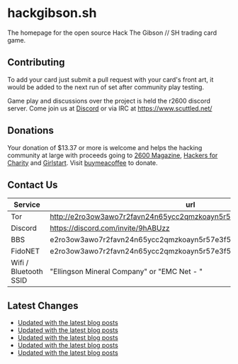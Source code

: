 # hackgibson.sh
The homepage for the open source Hack The Gibson // SH trading card game.


## Contributing

To add your card just submit a pull request with your card's front art, it would be added to the next run of set after community play testing.

Game play and discussions over the project is held the r2600 discord server. Come join us at [Discord](https://discord.com/invite/9hABUzz) or via IRC at https://www.scuttled.net/


## Donations

Your donation of $13.37 or more is welcome and helps the hacking community at large with proceeds going to [2600 Magazine](https://2600.com/), [Hackers for Charity](https://hackersforcharity.org) and [Girlstart](https://girlstart.org).  Visit [buymeacoffee](https://www.buymeacoffee.com/hackgibson.sh) to donate.


## Contact Us

Service | url
-|-
Tor | http://e2ro3ow3awo7r2favn24n65ycc2qmzkoayn5r57e3f56nvjwdcgg32ad.onion
Discord | https://discord.com/invite/9hABUzz
BBS | e2ro3ow3awo7r2favn24n65ycc2qmzkoayn5r57e3f56nvjwdcgg32ad.onion:23
FidoNET | e2ro3ow3awo7r2favn24n65ycc2qmzkoayn5r57e3f56nvjwdcgg32ad.onion:24554
Wifi / Bluetooth SSID | "Ellingson Mineral Company" or "EMC Net - <fidonet address>"

## Latest Changes
<!-- BLOG-POST-LIST:START -->
- [Updated with the latest blog posts](https://github.com/DFW2600/hackgibson.sh/commit/8fc190152794d32d34c763f554814e6891f122fb)
- [Updated with the latest blog posts](https://github.com/DFW2600/hackgibson.sh/commit/6cd7a3555c4eff8bf00ff2f019bb3c68abfe2dc0)
- [Updated with the latest blog posts](https://github.com/DFW2600/hackgibson.sh/commit/fa5ee2f41589a69fb68ba39aaf4b68939f023481)
- [Updated with the latest blog posts](https://github.com/DFW2600/hackgibson.sh/commit/dc3ab42d1f536777f9efb6a16d32782b9c73f765)
- [Updated with the latest blog posts](https://github.com/DFW2600/hackgibson.sh/commit/19f03e67aaec7e03a2e7b9e41dea41597fe44c6f)
<!-- BLOG-POST-LIST:END -->
